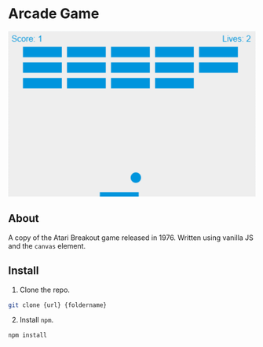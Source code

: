 # Arcade Game

![Game](/atari_breakout.gif)

## About 

A copy of the Atari Breakout game released in 1976. Written using vanilla JS and the `canvas` element. 

## Install 

1. Clone the repo. 
```bash
git clone {url} {foldername}
```
2. Install `npm`. 
```bash
npm install
```

